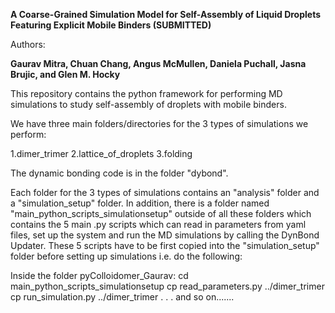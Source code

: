 **A Coarse-Grained Simulation Model for Self-Assembly of Liquid Droplets Featuring Explicit Mobile Binders (SUBMITTED)**

Authors:

**Gaurav Mitra, Chuan Chang, Angus McMullen, Daniela Puchall, Jasna Brujic, and Glen M. Hocky**




This repository contains the python framework for performing MD simulations to study self-assembly of droplets with mobile binders.

We have three main folders/directories for the 3 types of simulations we perform:

1.dimer_trimer
2.lattice_of_droplets
3.folding

The dynamic bonding code is in the folder "dybond".

Each folder for the 3 types of simulations contains an "analysis" folder and a "simulation_setup" folder. In addition, there is a folder named "main_python_scripts_simulationsetup" outside of all these folders which contains the 5 main .py scripts which can read in parameters from yaml files, set up the system and run the MD simulations by calling the DynBond Updater. These 5 scripts have to be first copied into the "simulation_setup" folder before setting up simulations i.e. do the following:

Inside the folder pyColloidomer_Gaurav:
cd main_python_scripts_simulationsetup
cp read_parameters.py ../dimer_trimer 
cp run_simulation.py ../dimer_trimer 
.
.
. 
and so on.......
